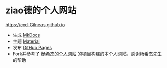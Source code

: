 # ziao德的个人网站

<https://cxd-Gilneas.github.io>

- 生成 [MkDocs](https://www.mkdocs.org) 
- 主题 [Material](https://github.com/squidfunk/mkdocs-material)
- 发布 [GitHub Pages](https://pages.github.com)
- Fork并参考了 [杨希杰的个人网站](https://github.com/Yang-Xijie/yang-xijie.github.io) 的项目构建的本个人网站，感谢杨希杰先生的帮助
